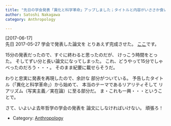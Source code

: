 ```yaml
---
title: "先日の学会発表「異化と科学革命」アップしました；タイトルと内容がいささか食い違ってます"
author: Satoshi Nakagawa
category: Anthropology

---
```


[2017-06-17]  
 先日 2017-05-27 学会で発表した論文を
とりあえず完成させた。
[ここ](/~satoshi/anthrop/works/paper-2/jasca-51.html)です。

 15分の発表だったので、すぐに終わると思ったのだが、
けっこう時間をとった。
そしてずい分と長い論文になってしまった。
これ、どうやって15分でしゃべったのだろう・・・。
そのまま紀要に載せらそうだ。

 わりと忠実に発表を再現したので、余計な
部分がついている。
予告したタイトル（「異化と科学革命」）から始めて、
本当のテーマであるリアリティそして
リアリズム（写実主義／実在論）に至る部分だ。
ま・これも一興・・・ということで。

 さて、いよいよ去年哲学の学会の発表を
論文にしなければいけない。
頑張ろ！

- Category: [Anthropology](categories.html#Anthropology)


